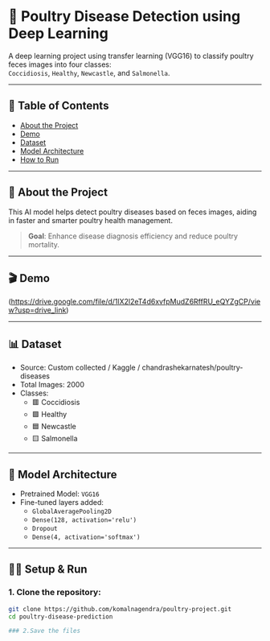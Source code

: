 # 🐔 Poultry Disease Detection using Deep Learning

A deep learning project using transfer learning (VGG16) to classify poultry feces images into four classes:  
`Coccidiosis`, `Healthy`, `Newcastle`, and `Salmonella`.


---

## 📁 Table of Contents

- [About the Project](#about-the-project)
- [Demo](#demo)
- [Dataset](#dataset)
- [Model Architecture](#model-architecture)
- [How to Run](#how-to-run)
  

---

## 📌 About the Project

This AI model helps detect poultry diseases based on feces images, aiding in faster and smarter poultry health management.

> **Goal**: Enhance disease diagnosis efficiency and reduce poultry mortality.

---

## 🎬 Demo

(https://drive.google.com/file/d/1lX2l2eT4d6xvfpMudZ6RffRU_eQYZgCP/view?usp=drive_link)

---

## 📊 Dataset

- Source: Custom collected / Kaggle / chandrashekarnatesh/poultry-diseases
- Total Images: 2000
- Classes:  
  - 🟥 Coccidiosis  
  - 🟩 Healthy  
  - 🟦 Newcastle  
  - 🟨 Salmonella  

---

## 🧠 Model Architecture

- Pretrained Model: `VGG16`
- Fine-tuned layers added:
  - `GlobalAveragePooling2D`
  - `Dense(128, activation='relu')`
  - `Dropout`
  - `Dense(4, activation='softmax')`

---

## 👨‍💻 Setup & Run


### 1. Clone the repository:

```bash
git clone https://github.com/komalnagendra/poultry-project.git
cd poultry-disease-prediction

### 2.Save the files


